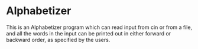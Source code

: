 # Alphabetizer
This is an Alphabetizer program which can read input from cin or from a file, and all the words in the input can be printed out  in either forward or backward order, as specified by the users.
